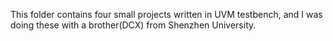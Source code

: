This folder contains four small projects written in UVM testbench, and I was doing these with a brother(DCX) from Shenzhen University.
